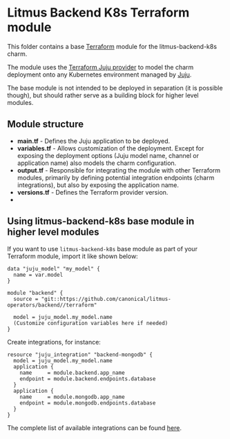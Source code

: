 # Litmus Backend K8s Terraform module

This folder contains a base [Terraform][Terraform] module for the litmus-backend-k8s charm.

The module uses the [Terraform Juju provider][Terraform Juju provider] to model the charm
deployment onto any Kubernetes environment managed by [Juju][Juju].

The base module is not intended to be deployed in separation (it is possible though), but should
rather serve as a building block for higher level modules.

## Module structure

- **main.tf** - Defines the Juju application to be deployed.
- **variables.tf** - Allows customization of the deployment. Except for exposing the deployment
  options (Juju model name, channel or application name) also models the charm configuration.
- **output.tf** - Responsible for integrating the module with other Terraform modules, primarily
  by defining potential integration endpoints (charm integrations), but also by exposing
  the application name.
- **versions.tf** - Defines the Terraform provider version.
- 
## Using litmus-backend-k8s base module in higher level modules

If you want to use `litmus-backend-k8s` base module as part of your Terraform module, import it
like shown below:

```text
data "juju_model" "my_model" {
  name = var.model
}

module "backend" {
  source = "git::https://github.com/canonical/litmus-operators/backend//terraform"
  
  model = juju_model.my_model.name
  (Customize configuration variables here if needed)
}
```

Create integrations, for instance:

```text
resource "juju_integration" "backend-mongodb" {
  model = juju_model.my_model.name
  application {
    name     = module.backend.app_name
    endpoint = module.backend.endpoints.database
  }
  application {
    name     = module.mongodb.app_name
    endpoint = module.mongodb.endpoints.database
  }
}
```

The complete list of available integrations can be found [here][backend-integrations].

[Terraform]: https://www.terraform.io/
[Terraform Juju provider]: https://registry.terraform.io/providers/juju/juju/latest
[Juju]: https://juju.is
[backend-integrations]: https://charmhub.io/litmus-backend-k8s/integrations
